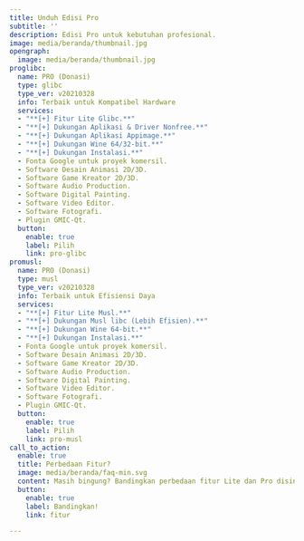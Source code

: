 ```yaml
---
title: Unduh Edisi Pro
subtitle: ''
description: Edisi Pro untuk kebutuhan profesional.
image: media/beranda/thumbnail.jpg
opengraph:
  image: media/beranda/thumbnail.jpg
proglibc:
  name: PRO (Donasi)
  type: glibc
  type_ver: v20210328
  info: Terbaik untuk Kompatibel Hardware
  services:
  - "**[+] Fitur Lite Glibc.**"
  - "**[+] Dukungan Aplikasi & Driver Nonfree.**"
  - "**[+] Dukungan Aplikasi Appimage.**"
  - "**[+] Dukungan Wine 64/32-bit.**"
  - "**[+] Dukungan Instalasi.**"
  - Fonta Google untuk proyek komersil.
  - Software Desain Animasi 2D/3D.
  - Software Game Kreator 2D/3D.
  - Software Audio Production.
  - Software Digital Painting.
  - Software Video Editor.
  - Software Fotografi.
  - Plugin GMIC-Qt.
  button:
    enable: true
    label: Pilih
    link: pro-glibc
promusl:
  name: PRO (Donasi)
  type: musl
  type_ver: v20210328
  info: Terbaik untuk Efisiensi Daya
  services:
  - "**[+] Fitur Lite Musl.**"
  - "**[+] Dukungan Musl libc (Lebih Efisien).**"
  - "**[+] Dukungan Wine 64-bit.**"
  - "**[+] Dukungan Instalasi.**"
  - Fonta Google untuk proyek komersil.
  - Software Desain Animasi 2D/3D.
  - Software Game Kreator 2D/3D.
  - Software Audio Production.
  - Software Digital Painting.
  - Software Video Editor.
  - Software Fotografi.
  - Plugin GMIC-Qt.
  button:
    enable: true
    label: Pilih
    link: pro-musl
call_to_action:
  enable: true
  title: Perbedaan Fitur?
  image: media/beranda/faq-min.svg
  content: Masih bingung? Bandingkan perbedaan fitur Lite dan Pro disini.
  button:
    enable: true
    label: Bandingkan!
    link: fitur

---
```

